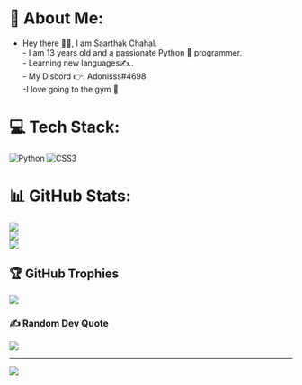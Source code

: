 # 💫 About Me:
- Hey there 🙋‍♂️, I am Saarthak Chahal.<br>- I am 13 years old and a passionate Python 🐍 programmer.<br>- Learning new languages✍️..<br>- My Discord 👉: Adonisss#4698   <br>-I love going to the gym 💪


# 💻 Tech Stack:
![Python](https://img.shields.io/badge/python-3670A0?style=flat&logo=python&logoColor=ffdd54) ![CSS3](https://img.shields.io/badge/css3-%231572B6.svg?style=flat&logo=css3&logoColor=white)
# 📊 GitHub Stats:
![](https://github-readme-stats.vercel.app/api?username=Triconax&theme=great-gatsby&hide_border=false&include_all_commits=true&count_private=false)<br/>
![](https://github-readme-streak-stats.herokuapp.com/?user=Triconax&theme=great-gatsby&hide_border=false)<br/>
![](https://github-readme-stats.vercel.app/api/top-langs/?username=Triconax&theme=great-gatsby&hide_border=false&include_all_commits=true&count_private=false&layout=compact)

## 🏆 GitHub Trophies
![](https://github-profile-trophy.vercel.app/?username=Triconax&theme=nord&no-frame=true&no-bg=false&margin-w=4)

### ✍️ Random Dev Quote
![](https://quotes-github-readme.vercel.app/api?type=horizontal&theme=tokyonight)

---
[![](https://visitcount.itsvg.in/api?id=Triconax&icon=5&color=1)](https://visitcount.itsvg.in)

<!-- Proudly created with GPRM ( https://gprm.itsvg.in ) -->
